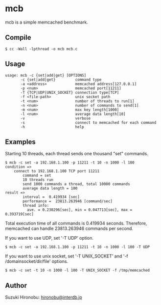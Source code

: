 # mcb

mcb is a simple memcached benchmark.

## Compile

    $ cc -Wall -lpthread -o mcb mcb.c


## Usage

    usage: mcb -c {set|add|get} [OPTIONS]
    	   -c {set|add|get}         command type
    	   -a <address>             memcached address[127.0.0.1]
    	   -p <num>                 memcached port[11211]
    	   -T {TCP|UDP|UNIX_SOCKET} connection type[TCP]
    	   -f <file-path>           unix socket path
    	   -t <num>                 number of threads to run[1]
    	   -n <num>                 number of commands to send[1]
    	   -m <num>                 max key length[1000]
    	   -l <num>                 average data length[10]
    	   -v                       verbose
    	   -s                       connect to memcached for each command
    	   -h                       help

## Examples

Starting 10 threads, each thread sends one thousand "set" commands.

    $ mcb -c set -a 192.168.1.100 -p 11211 -t 10 -n 1000 -l 100
    condition =>
        connect to 192.168.1.100 TCP port 11211
            command = set
            10 threads run
            send 1000 commands a thread, total 10000 commands
            average data length = 100
    result =>
            interval =  0.419934 [sec]
            performance =  23813.263946 [command/sec]
            thread info:
              ave. = 0.230296[sec], min = 0.047713[sec], max = 0.393719[sec]


Total execution time of all commands is 0.419934 seconds. Therefore, memcached can handle 23813.263946 commands per second.


If you want to use UDP, set '-T UDP' option.

    $ mcb -c set -a 192.168.1.100 -p 11211 -t 10 -n 1000 -l 100 -T UDP


If you want to use unix socket, set '-T UNIX_SOCKET' and '-f /domainsocket/dir/file' options.

    $ mcb -c set -t 10 -n 1000 -l 100 -T UNIX_SOCKET -f /tmp/memcached

## Author

Suzuki Hironobu: hironobu@interdb.jp
